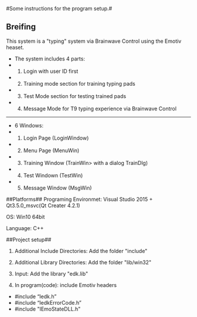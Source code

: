 #Some instructions for the program setup.#
##


## Breifing ##
This system is a "typing" system via Brainwave Control using the Emotiv heaset.

 * The system includes 4 parts:
 * 1) Login with user ID first
 * 2) Training mode section for training typing pads
 * 3) Test Mode section for testing trained pads
 * 4) Message Mode for T9 typing experience via Brainwave Control
 * ***************************************************************************

 * 6 Windows:
 * 1) Login Page (LoginWindow)
 * 2) Menu Page (MenuWin)
 * 3) Training Window (TrainWin> with a dialog TrainDlg)
 * 4) Test Windown (TestWin)
 * 5) Message Window (MsgWin)

##Platforms##
Programing Environmet:
Visual Studio 2015 + Qt3.5.0_msvc(Qt Creater 4.2.1)

OS: Win10 64bit
 
Language: C++


##Project setup##
1. Additional Include Directories: Add the folder "include"
2. Additional Library Directories: Add the folder "lib/win32"
3. Input: Add the library "edk.lib"

4. In program(code): include Emotiv headers
 - 	#include “Iedk.h”
 - 	#include “IedkErrorCode.h”
 - 	#include "IEmoStateDLL.h"
